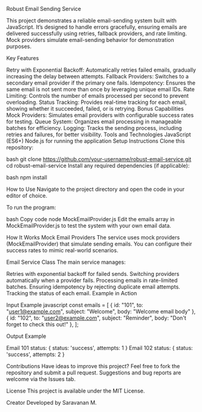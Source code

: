 Robust Email Sending Service

This project demonstrates a reliable email-sending system built with JavaScript. It’s designed to handle errors gracefully, 
ensuring emails are delivered successfully using retries, fallback providers,
and rate limiting. Mock providers simulate email-sending behavior for demonstration purposes.

Key Features

Retry with Exponential Backoff: Automatically retries failed emails, gradually increasing the delay between attempts.
Fallback Providers: Switches to a secondary email provider if the primary one fails.
Idempotency: Ensures the same email is not sent more than once by leveraging unique email IDs.
Rate Limiting: Controls the number of emails processed per second to prevent overloading.
Status Tracking: Provides real-time tracking for each email, showing whether it succeeded, failed, or is retrying.
Bonus Capabilities
Mock Providers: Simulates email providers with configurable success rates for testing.
Queue System: Organizes email processing in manageable batches for efficiency.
Logging: Tracks the sending process, including retries and failures, for better visibility.
Tools and Technologies
JavaScript (ES6+)
Node.js for running the application
Setup Instructions
Clone this repository:

bash
git clone https://github.com/your-username/robust-email-service.git
cd robust-email-service
Install any required dependencies (if applicable):

bash
npm install

How to Use
Navigate to the project directory and open the code in your editor of choice.

To run the program:

bash
Copy code
node MockEmailProvider.js
Edit the emails array in MockEmailProvider.js to test the system with your own email data.

How It Works
Mock Email Providers
The service uses mock providers (MockEmailProvider) that simulate sending emails. You can configure their success rates to mimic real-world scenarios.

Email Service Class
The main service manages:

Retries with exponential backoff for failed sends.
Switching providers automatically when a provider fails.
Processing emails in rate-limited batches.
Ensuring idempotency by rejecting duplicate email attempts.
Tracking the status of each email.
Example in Action

Input Example
javascript
const emails = [
  { id: "101", to: "user1@example.com", subject: "Welcome", body: "Welcome email body" },
  { id: "102", to: "user2@example.com", subject: "Reminder", body: "Don't forget to check this out!" },
];

Output Example

Email 101 status: { status: 'success', attempts: 1 }
Email 102 status: { status: 'success', attempts: 2 }

Contributions
Have ideas to improve this project? Feel free to fork the repository and submit a pull request. Suggestions and bug reports are welcome via the Issues tab.

License
This project is available under the MIT License.

Creator
Developed by Saravanan M.
